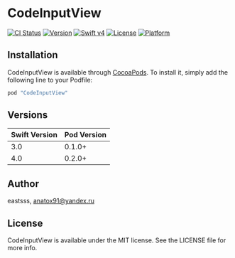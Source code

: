 # CodeInputView

[![CI Status](http://img.shields.io/travis/eastsss/CodeInputView.svg?style=flat)](https://travis-ci.org/eastsss/CodeInputView)
[![Version](https://img.shields.io/cocoapods/v/CodeInputView.svg?style=flat)](http://cocoapods.org/pods/CodeInputView)
[![Swift v4](https://img.shields.io/badge/Swift-4-orange.svg?style=flat)](https://developer.apple.com/swift/)
[![License](https://img.shields.io/cocoapods/l/CodeInputView.svg?style=flat)](http://cocoapods.org/pods/CodeInputView)
[![Platform](https://img.shields.io/cocoapods/p/CodeInputView.svg?style=flat)](http://cocoapods.org/pods/CodeInputView)

## Installation

CodeInputView is available through [CocoaPods](http://cocoapods.org). To install
it, simply add the following line to your Podfile:

```ruby
pod "CodeInputView"
```

## Versions

| Swift Version  | Pod Version |
| ----- | ----- |
| 3.0  | 0.1.0+  |
| 4.0  | 0.2.0+  |


## Author

eastsss, anatox91@yandex.ru

## License

CodeInputView is available under the MIT license. See the LICENSE file for more info.
